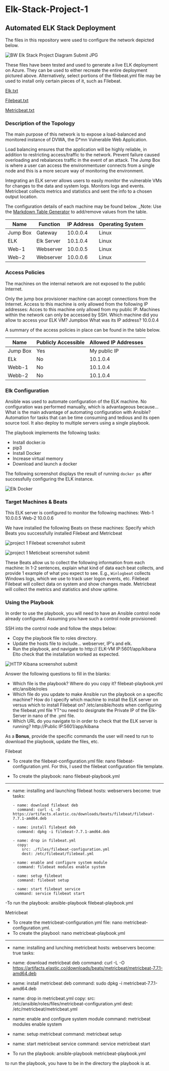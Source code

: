 # Elk-Stack-Project-1

## Automated ELK Stack Deployment

The files in this repository were used to configure the network depicted below.

![BW Elk Stack Project Diagram Submit JPG](https://user-images.githubusercontent.com/84944319/133934596-47d57c29-96cc-4cb4-b0c4-080f70454bcb.jpg)




These files have been tested and used to generate a live ELK deployment on Azure. They can be used to either recreate the entire deployment pictured above. Alternatively, select portions of the filebeat.yml file may be used to install only certain pieces of it, such as Filebeat.

[Elk.txt](https://github.com/BrandonQ3/Elk-Stack-Project-1/files/7198699/Elk.txt)

[Filebeat.txt](https://github.com/BrandonQ3/Elk-Stack-Project-1/files/7198712/Filebeat.txt)

[Metricbeat.txt](https://github.com/BrandonQ3/Elk-Stack-Project-1/files/7198718/Metricbeat.txt)




### Description of the Topology

The main purpose of this network is to expose a load-balanced and monitored instance of DVWA, the D*mn Vulnerable Web Application.

Load balancing ensures that the application will be highly reliable, in addition to restricting access/traffic to the network.
Prevent failure caused overloading and rebalances traffic in the event of an attack. The  Jump Box is where a user can access the environmentuser connects from a single node and this is a more secure way of monitoring the environment. 

Integrating an ELK server allows users to easily monitor the vulnerable VMs for changes to the data and system logs.
Monitors logs and events.
Metricbeat collects metrics and statistics and sent the info to a chosen output location.

The configuration details of each machine may be found below.
_Note: Use the [Markdown Table Generator](http://www.tablesgenerator.com/markdown_tables) to add/remove values from the table.

| Name     | Function | IP Address | Operating System |
|----------|----------|------------|------------------|
| Jump Box | Gateway  | 10.0.0.4   | Linux            |
| ELK      | Elk Server| 10.1.0.4   | Linux            |
| Web-1    | Webserver| 10.0.0.5   | Linux            |
| Web-2    | Webserver | 10.0.0.6   | Linux            |

### Access Policies

The machines on the internal network are not exposed to the public Internet. 

Only the jump box provisioner machine can accept connections from the Internet. Access to this machine is only allowed from the following IP addresses:
Acces to this machine only allowd from my public IP.
Machines within the network can only be accessed by SSH.
Which machine did you allow to access your ELK VM? Jumpbox What was its IP address? 10.0.0.4

A summary of the access policies in place can be found in the table below.

| Name     | Publicly Accessible | Allowed IP Addresses |
|----------|---------------------|----------------------|
| Jump Box | Yes                 | My public IP         |
| ELk      | No                  | 10.1.0.4             |
| Webb-1   | No                  | 10.1.0.4             |
| Webb-2   | No                  | 10.1.0.4             |

### Elk Configuration

Ansible was used to automate configuration of the ELK machine. No configuration was performed manually, which is advantageous because...
What is the main advantage of automating configuration with Ansible? Automation for tasks that can be time consuming and tedious and its open source tool. It also deploy to multiple servers using a single playbook.

The playbook implements the following tasks:
- Install docker.io
- pip3
- Install Docker 
- Increase virtual memory
- Download and launch a docker

The following screenshot displays the result of running `docker ps` after successfully configuring the ELK instance.

![Elk Docker](https://user-images.githubusercontent.com/84944319/133934950-3b1bf030-3aa5-4db6-b066-bbe7f42f15a1.jpg)



### Target Machines & Beats
This ELK server is configured to monitor the following machines:
Web-1 10.0.0.5 Web-2 10.0.0.6

We have installed the following Beats on these machines:
Specify which Beats you successfully installed Filebeat and Metricbeat

![project 1 Filebeat screenshot submit](https://user-images.githubusercontent.com/84944319/133935162-320423b2-62d9-405a-904c-21cfc2c7d76c.jpg)

![project 1 Meticbeat screenshot submit](https://user-images.githubusercontent.com/84944319/133935181-25e4b2c2-080c-487f-a752-9986212dcb3f.jpg)



These Beats allow us to collect the following information from each machine:
In 1-2 sentences, explain what kind of data each beat collects, and provide 1 example of what you expect to see. E.g., `Winlogbeat` collects Windows logs, which we use to track user logon events, etc. Filebeat Filebeat will collect data on system and show changes made. Metricbeat will collect the metrics and statistics and show uptime.

### Using the Playbook
In order to use the playbook, you will need to have an Ansible control node already configured. Assuming you have such a control node provisioned: 

SSH into the control node and follow the steps below:
- Copy the playbook file to roles directory.
- Update the hosts file to include... webserver, IP's and elk.
- Run the playbook, and navigate to http:// ELK-VM IP:5601/app/kibana Elto check that the installation worked as expected.

![HTTP Kibana screenshot submit](https://user-images.githubusercontent.com/84944319/133935029-e9016e6d-94bc-4816-b88f-b0bc975cca50.jpg)


Answer the following questions to fill in the blanks:
- Which file is the playbook? Where do you copy it? filebeat-playbook.yml etc/ansible/roles
- Which file do you update to make Ansible run the playbook on a specific machine? How do I specify which machine to install the ELK server on versus which to install Filebeat on? /etc/ansible/hosts when configuring the filebeat.yml file YT^ou need to designate the Private IP of the Elk-Server in nano of the .yml file. 
- Which URL do you navigate to in order to check that the ELK server is running? http://Public IP:5601/app/kibana

As a **Bonus**, provide the specific commands the user will need to run to download the playbook, update the files, etc.

Filebeat
 - To create the filebeat-configuration.yml file: nano filebeat-configuration.yml. For this, I used the filebeat configuration file template.

 - To create the playbook: nano filebeat-playbook.yml
 ---
 - name: installing and launching filebeat
	   hosts: webservers
       become: true
       tasks:

	   - name: download filebeat deb
  	     command: curl -L -O https://artifacts.elastic.co/downloads/beats/filebeat/filebeat-7.7.1-amd64.deb

	   - name: install filebeat deb
  	     command: dpkg -i filebeat-7.7.1-amd64.deb

	   - name: drop in filebeat.yml
  	     copy:
   	       src: ./files/filebeat-configuration.yml
   	       dest: /etc/filebeat/filebeat.yml

	   - name: enable and configure system module
  	     command: filebeat modules enable system

	   - name: setup filebeat
  	     command: filebeat setup

	   - name: start filebeat service
  	    command: service filebeat start

-To run the playbook: ansible-playbook filebeat-playbook.yml

Metricbeat
- To create the metricbeat-configuration.yml file: nano metricbeat-configuration.yml.
- To create the playbool: nano metricbeat-playbook.yml
---
  - name: installing and lunching metricbeat
    hosts: webservers
    become: true
    tasks:
    
  - name: download metricbeat deb
    command: curl -L -O https://artifacts.elastic.co/downloads/beats/metricbeat/metricbeat-7.7.1-amd64.deb
    
  - name: install metricbeat deb
    command: sudo dpkg -i metricbeat-7.7.1-amd64.deb
    
  - name: drop in metricbeat.yml
    copy:
      src: /etc/ansible/roles/files/metricbeat-configuration.yml
      dest: /etc/metricbeat/metricbeat.yml
      
   - name: enable and configure system module
     command: metricbeat modules enable system
     
   - name: setup metricbeat
     command: metricbeat setup
     
   - name: start metricbeat service
     command: service metricbeat start
        
   - To run the playbook: ansible-playbook metricbeat-playbook.yml
   
   to run the playbook, you have to be in the directory the playbook is at.


